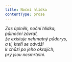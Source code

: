 ```yaml
---
title: Noční hlídka
contentType: prose
---
```


_Zas úplněk, noční hlídka,  
půlnoční závrať,  
že existuje nehmatný půdorys,  
a ti, kteří se odváží  
k chůzi po jeho okrajích,  
prý jsou nesmrtelní._
